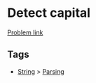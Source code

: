 # Detect capital

[Problem link](https://leetcode.com/problems/detect-capital)

## Tags

* [String](/README.md#String) > [Parsing](/README.md#String-Parsing)
